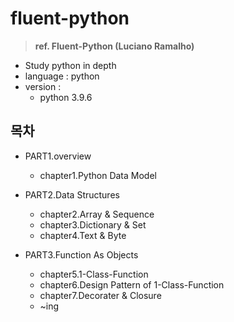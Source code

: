 # fluent-python

> **ref. Fluent-Python (Luciano Ramalho)**

- Study python in depth
- language : python
- version : <br>
    - python 3.9.6 

## 목차
- PART1.overview
    - chapter1.Python Data Model

- PART2.Data Structures
    - chapter2.Array & Sequence
    - chapter3.Dictionary & Set
    - chapter4.Text & Byte

- PART3.Function As Objects
    - chapter5.1-Class-Function
    - chapter6.Design Pattern of 1-Class-Function
    - chapter7.Decorater & Closure 
    - ~ing

